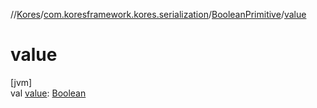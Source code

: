 //[Kores](../../../index.md)/[com.koresframework.kores.serialization](../index.md)/[BooleanPrimitive](index.md)/[value](value.md)

# value

[jvm]\
val [value](value.md): [Boolean](https://kotlinlang.org/api/latest/jvm/stdlib/kotlin/-boolean/index.html)
